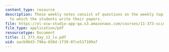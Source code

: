 ```yaml
---
content_type: resource
description: These weekly notes consist of questions on the weekly topics, in response
  to which the students write their papers.
file: https://ol-ocw-studio-app-qa.s3.amazonaws.com/courses/11-373-science-politics-and-environmental-policy-fall-2004/aacb96d3796a658d1f3907ce517109a7_11_373_day_12_lo.pdf
file_type: application/pdf
resourcetype: Document
title: 11_373_day_12_lo.pdf
uid: aacb96d3-796a-658d-1f39-07ce517109a7
---
```

